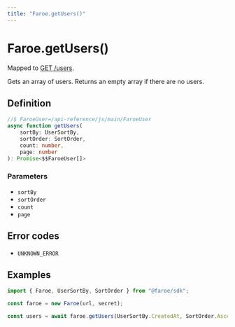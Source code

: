 ```yaml
---
title: "Faroe.getUsers()"
---
```


# Faroe.getUsers()

Mapped to [GET /users](/api-reference/rest/endpoints/get_users).

Gets an array of users. Returns an empty array if there are no users.

## Definition

```ts
//$ FaroeUser=/api-reference/js/main/FaroeUser
async function getUsers(
    sortBy: UserSortBy,
    sortOrder: SortOrder,
    count: number,
    page: number
): Promise<$$FaroeUser[]>
```

### Parameters

- `sortBy`
- `sortOrder`
- `count`
- `page`

## Error codes

- `UNKNOWN_ERROR`

## Examples

```ts
import { Faroe, UserSortBy, SortOrder } from "@faroe/sdk";

const faroe = new Faroe(url, secret);

const users = await faroe.getUsers(UserSortBy.CreatedAt, SortOrder.Ascending, 20, 2);
```
